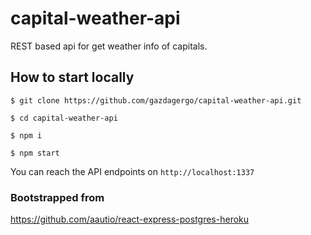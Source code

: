 # capital-weather-api

REST based api for get weather info of capitals.

## How to start locally
`$ git clone https://github.com/gazdagergo/capital-weather-api.git`

`$ cd capital-weather-api`

`$ npm i`

`$ npm start`

You can reach the API endpoints on `http://localhost:1337`



### Bootstrapped from
https://github.com/aautio/react-express-postgres-heroku
